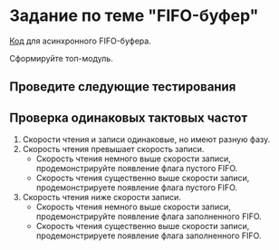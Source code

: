 # Задание по теме "FIFO-буфер"

[Код](https://github.com/einmpei/course_vlsidesign/tree/main/ASIC%20design/FIFO/rtl) для асинхронного FIFO-буфера.

Сформируйте топ-модуль.

## Проведите следующие тестирования

## Проверка одинаковых тактовых частот

1. Скорости чтения и записи одинаковые, но имеют разную фазу.
2. Скорость чтения превышает скорость записи.
    - Скорость чтения немного выше скорости записи, продемонстрируйте появление флага пустого FIFO.
    - Скорость чтения существенно выше скорости записи, продемонстрируете появление флага пустого FIFO.
3. Скорость чтения ниже скорости записи.
    - Скорость чтения немного выше скорости записи, продемонстрируйте появление флага заполненного FIFO.
    - Скорость чтения существенно выше скорости записи, продемонстрируете появление флага заполненного FIFO.
